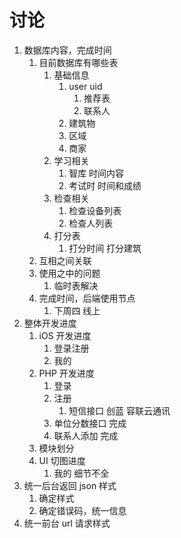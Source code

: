 # 讨论

1. 数据库内容，完成时间
   1. 目前数据库有哪些表
      1. 基础信息
         1. user uid
            1. 推荐表
            2. 联系人
         2. 建筑物
         3. 区域
         4. 商家
      2. 学习相关
         1. 智库   时间内容
         2. 考试时 时间和成绩
      3. 检查相关
         1. 检查设备列表
         2. 检查人列表
      4. 打分表
         1. 打分时间   打分建筑
   2. 互相之间关联
   3. 使用之中的问题
      1. 临时表解决
   4. 完成时间，后端使用节点
      1. 下周四  线上
2. 整体开发进度
   1. iOS 开发进度
      1. 登录注册
      2. 我的 
   2. PHP 开发进度
      1. 登录
      2. 注册
         1. 短信接口   创蓝 容联云通讯
      3. 单位分数接口  完成
      4. 联系人添加 完成
   3. 模块划分
   4. UI 切图进度
      1. 我的  细节不全
3. 统一后台返回 json 样式
   1. 确定样式
   2. 确定错误码，统一信息
4. 统一前台 url 请求样式